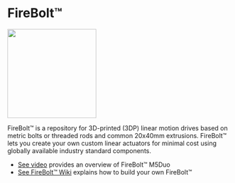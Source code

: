 # FireBolt&trade;
<a href="https://github.com/firepick/FireBolt/wiki/images/M5Duo.jpg">
    <img src="https://github.com/firepick/FireBolt/wiki/images/M5Duo.jpg" height=200px></a>

FireBolt&trade; is a repository for 3D-printed (3DP) linear motion drives 
based on metric bolts or threaded rods and common 20x40mm extrusions.
FireBolt&trade; lets you create your own custom linear actuators for minimal cost 
using globally available industry standard components.

* [See video](https://www.youtube.com/edit?o=U&video_id=sHDKxYc0n_I) provides an overview of FireBolt&trade; M5Duo 
* [See FireBolt&trade; Wiki](https://github.com/firepick/FireBolt/wiki) explains how to build your own FireBolt&trade;
